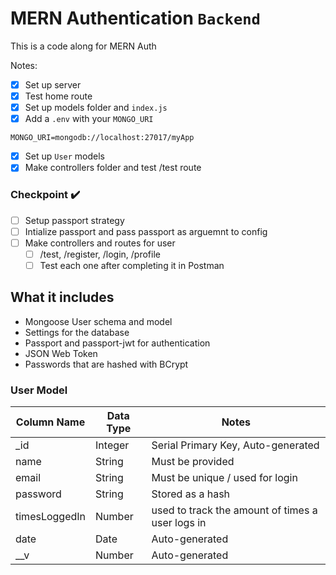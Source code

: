 # MERN Authentication `Backend`

This is a code along for MERN Auth

Notes:
- [x] Set up server
- [x] Test home route
- [x] Set up models folder and `index.js`
- [x] Add a `.env` with your `MONGO_URI`
```text
MONGO_URI=mongodb://localhost:27017/myApp
```
- [x] Set up `User` models
- [x] Make controllers folder and test /test route
### Checkpoint ✔️

- [ ] Setup passport strategy
- [ ] Intialize passport and pass passport as arguemnt to config
- [ ] Make controllers and routes for user
   - [ ] /test, /register, /login, /profile
   - [ ] Test each one after completing it in Postman

## What it includes

* Mongoose User schema and model
* Settings for the database
* Passport and passport-jwt for authentication
* JSON Web Token
* Passwords that are hashed with BCrypt

### User Model

| Column Name | Data Type | Notes |
| --------------- | ------------- | ------------------------------ |
| _id | Integer | Serial Primary Key, Auto-generated |
| name | String | Must be provided |
| email | String | Must be unique / used for login |
| password | String | Stored as a hash |
| timesLoggedIn | Number | used to track the amount of times a user logs in |
| date | Date | Auto-generated |
| __v | Number | Auto-generated |
